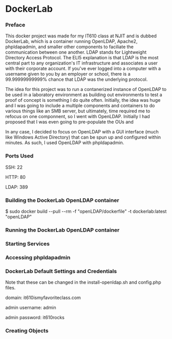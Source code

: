 # DockerLab


<h3>Preface</h3>


This docker project was made for my IT610 class at NJIT and is dubbed DockerLab, which is a container running OpenLDAP, Apache2, phpldapadmin, and smaller other components to faciliate the communication between one another.
LDAP stands for Lightweight Directory Access Protocol. The ELI5 explanation is that LDAP is the most central part to any organization's IT infrastructure and associates a user with their corporate account. If you've ever logged into a computer with a username given to you by an employer or school, there is a 99.99999999999% chance that LDAP was the underlying protocol.


The idea for this project was to run a contanerized instance of OpenLDAP to be used in a laboratory environment as building out environments to test a proof of concept is something I do quite often. Initially, the idea was huge and I was going to include a multiple components and containers to do various things like an SMB server, but ultimately, time required me to refocus on one componnent, so I went with OpenLDAP. Initially I had proposed that I was even going to pre-populate the OUs and 

In any case, I decided to focus on OpenLDAP with a GUI interface (much like Windows Active Directory) that can be spun up and configured within minutes. As such, I used OpenLDAP with phpldapadmin.


<h3>Ports Used</h3>


SSH: 22


HTTP: 80


LDAP: 389


<h3>Building the DockerLab OpenLDAP container</h3>


$ sudo docker build --pull --rm -f "openLDAP/dockerfile" -t dockerlab:latest "openLDAP"


<h3>Running the DockerLab OpenLDAP container</h3>


<h3>Starting Services</h3>


<h3>Accessing phpldapadmin</h3>


<h3>DockerLab Default Settings and Credentials</h3>

Note that these can be changed in the install-openldap.sh and config.php files.


domain: it610ismyfavoriteclass.com


admin username: admin


admin password: it610rocks

<h3>Creating Objects</h3>
